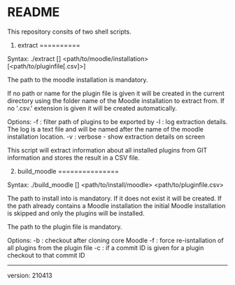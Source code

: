 README
======

This repository consits of two shell scripts.

1. extract
==========

Syntax: ./extract [<options>] <path/to/moodle/installation> [<path/to/pluginfile[.csv]>]

The path to the moodle installation is mandatory.

If no path or name for the plugin file is given it will be created in the current directory using the folder name of the Moodle installation to extract from. If no '.csv.' extension is given it will be created automatically.

Options:
	-f <arg> 	: filter path of plugins to be exported by <arg>
	-l 			: log extraction details. The log is a text file and will be named after the name of the moodle installation location.
	-v 			: verbose - show extraction details on screen

This script will extract information about all installed plugins from GIT information and stores the result in a CSV file.

2. build_moodle
===============

Syntax: ./build_moodle [<options>] <path/to/install/moodle> <path/to/pluginfile.csv>

The path to install into is mandatory. If it does not exist it will be created. If the path already contains a Moodle installation the initial Moodle installation is skipped and only the plugins will be installed.

The path to the plugin file is mandatory.

Options:
	-b <branch>	: checkout <branch> after cloning core Moodle
	-f 			: force re-isntallation of all plugins from the plugin file
	-c 			: if a commit ID is given for a plugin checkout to that commit ID

----------
version: 210413
